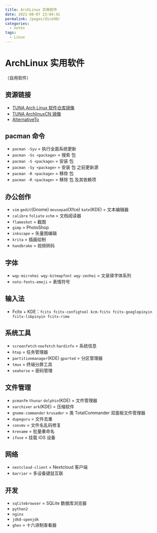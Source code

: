```yaml
---
title: ArchLinux 实用软件
date: 2021-08-07 23:04:41
permalink: /pages/d1ce90/
categories:
  - notes
tags:
  - Linux
---
```


# ArchLinux 实用软件

（自用软件）

## 资源链接

- [TUNA Arch Linux 软件仓库镜像](https://mirrors.tuna.tsinghua.edu.cn/help/archlinux/)
- [TUNA ArchlinuxCN 镜像](https://mirrors.tuna.tsinghua.edu.cn/help/archlinuxcn/)
- [AlternativeTo](https://alternativeto.net/)

## pacman 命令

- `pacman -Syu` = 执行全面系统更新
- `pacman -Ss <package>` = 搜索 包
- `pacman -S <package>` = 安装 包
- `pacman -Sy <package>` = 安装 包 之前更新源
- `pacman -R <package>` = 移除 包
- `pacman -R <package>` = 移除 包 及其依赖项

## 办公创作

- `vim` `gedit`(Gnome) `mousepad`(Xfce) `kate`(KDE) = 文本编辑器
- `calibre` `foliate` `xchm` = 文档阅读器
- `flameshot` = 截图
- `gimp` = PhotoShop
- `inkscape` = 矢量图编辑
- `krita` = 插画绘制
- `handbrake` = 视频转码

## 字体

- `wqy-microhei wqy-bitmapfont wqy-zenhei` = 文泉驿字体系列
- `noto-fonts-emoji` = 表情符号

## 输入法

- Fcitx + KDE：`fcitx fcitx-configtool kcm-fcitx fcitx-googlepinyin fcitx-libpinyin fcitx-rime`

## 系统工具

- `screenfetch` `neofetch` `hardinfo` = 系统信息
- `htop` = 任务管理器
- `partitionmanager`(KDE) `gparted` = 分区管理器
- `tmux` = 终端分屏工具
- `seahorse` = 密码管理

## 文件管理

- `pcmanfm` `thunar` `dolphin`(KDE) = 文件管理器
- `xarchiver` `ark`(KDE) = 压缩软件
- `gnome-commander` `krusader` = 类 TotalCommander 双面板文件管理器
- `dupeguru`  = 文件去重
- `convmv` = 文件名乱码修复
- `krename` = 批量重命名
- `ifuse` = 挂载 iOS 设备

## 网络

- `nextcloud-client` = Nextcloud 客户端
- `barrier` = 多设备键鼠互联

## 开发

- `sqlitebrowser` = SQLite 数据库浏览器
- `python2`
- `nginx`
- `jdk8-openjdk`
- `ghex` = 十六进制查看器